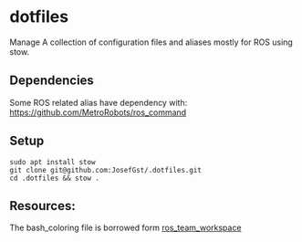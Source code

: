 # dotfiles
Manage A collection of configuration files and aliases mostly for ROS using stow.

## Dependencies
Some ROS related alias have dependency with:
https://github.com/MetroRobots/ros_command

## Setup
    sudo apt install stow
    git clone git@github.com:JosefGst/.dotfiles.git
    cd .dotfiles && stow .
    

## Resources:
The bash_coloring file is borrowed form [ros_team_workspace](https://github.com/StoglRobotics/ros_team_workspace/blob/master/scripts/configuration/terminal_coloring.bash)
